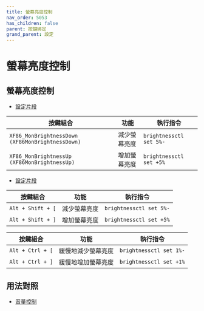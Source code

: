 ```yaml
---
title: 螢幕亮度控制
nav_order: 5053
has_children: false
parent: 按鍵綁定
grand_parent: 設定
---
```



# 螢幕亮度控制


## 螢幕亮度控制

* [設定片段](https://github.com/samwhelp/note-about-hyprland/blob/gh-pages/_demo/config/hyprland-config/main/hyprland.conf#L380-L381)


| 按鍵組合          | 功能             | 執行指令                                    |
| ----------------- | ---------------- | ------------------------------------------- |
| `XF86_MonBrightnessDown (XF86MonBrightnessDown)` | 減少螢幕亮度         | `brightnessctl set 5%-` |
| `XF86_MonBrightnessUp (XF86MonBrightnessUp)` | 增加螢幕亮度         | `brightnessctl set +5%` |


* [設定片段](https://github.com/samwhelp/note-about-hyprland/blob/gh-pages/_demo/config/hyprland-config/main/hyprland.conf#L383-L387)


| 按鍵組合          | 功能             | 執行指令                                    |
| ----------------- | ---------------- | ------------------------------------------- |
| `Alt + Shift + [` | 減少螢幕亮度         | `brightnessctl set 5%-` |
| `Alt + Shift + ]` | 增加螢幕亮度         | `brightnessctl set +5%` |


| 按鍵組合          | 功能             | 執行指令                                    |
| ----------------- | ---------------- | ------------------------------------------- |
| `Alt + Ctrl + [` | 緩慢地減少螢幕亮度         | `brightnessctl set 1%-` |
| `Alt + Ctrl + ]` | 緩慢地增加螢幕亮度         | `brightnessctl set +1%` |





## 用法對照

* [音量控制](https://samwhelp.github.io/note-about-hyprland/read/config/keybind/volume-control.html)
